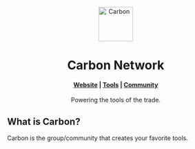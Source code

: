 <p align="center">
  <a href="https://github.com/Carbon-Dev-Network">
    <img alt="Carbon" src="https://raw.githubusercontent.com/Carbon-Dev-Network/.github/main/CarbonLogo.png" width="80" />
  </a>
</p>
<h1 align="center">
  Carbon Network
</h1>

<h4 align="center">
  <a href="https://github.com/Carbon-Dev-Network">Website</a> |
  <a href="https://github.com/Carbon-Dev-Network">Tools</a> |
  <a href="https://github.com/Carbon-Dev-Network">Community</a>
</h4>

<p align="center">
Powering the tools of the trade.
</p>

## What is Carbon?
Carbon is the group/community that creates your favorite tools.
